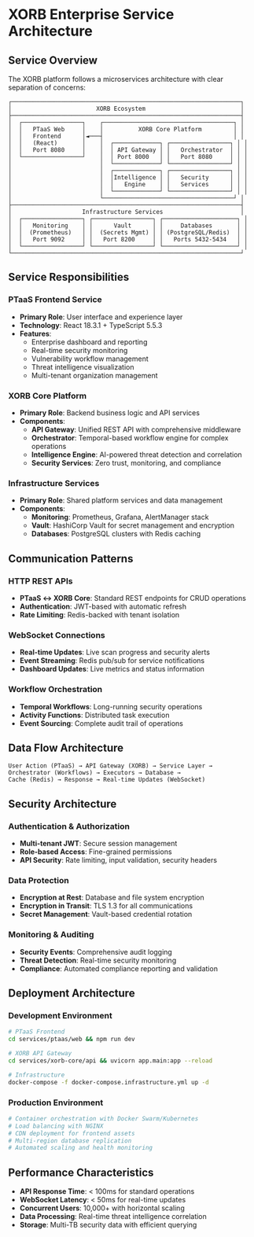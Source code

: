 # XORB Enterprise Service Architecture

## Service Overview

The XORB platform follows a microservices architecture with clear separation of concerns:

```
┌─────────────────────────────────────────────────────────────────┐
│                        XORB Ecosystem                           │
├─────────────────────────────────────────────────────────────────┤
│  ┌─────────────────┐    ┌─────────────────────────────────────┐ │
│  │   PTaaS Web     │    │          XORB Core Platform         │ │
│  │   Frontend      │◄───┤                                     │ │
│  │   (React)       │    │  ┌─────────────┐ ┌─────────────────┐ │ │
│  │   Port 8080     │    │  │ API Gateway │ │   Orchestrator  │ │ │
│  └─────────────────┘    │  │ Port 8000   │ │   Port 8080     │ │ │
│                         │  └─────────────┘ └─────────────────┘ │ │
│                         │  ┌─────────────┐ ┌─────────────────┐ │ │
│                         │  │Intelligence │ │   Security      │ │ │
│                         │  │   Engine    │ │   Services      │ │ │
│                         │  └─────────────┘ └─────────────────┘ │ │
│                         └─────────────────────────────────────┘ │
├─────────────────────────────────────────────────────────────────┤
│                    Infrastructure Services                      │
│  ┌─────────────────┐ ┌─────────────────┐ ┌─────────────────────┐ │
│  │   Monitoring    │ │      Vault      │ │     Databases       │ │
│  │  (Prometheus)   │ │  (Secrets Mgmt) │ │ (PostgreSQL/Redis)  │ │
│  │   Port 9092     │ │   Port 8200     │ │   Ports 5432-5434   │ │
│  └─────────────────┘ └─────────────────┘ └─────────────────────┘ │
└─────────────────────────────────────────────────────────────────┘
```

## Service Responsibilities

### PTaaS Frontend Service
- **Primary Role**: User interface and experience layer
- **Technology**: React 18.3.1 + TypeScript 5.5.3
- **Features**:
  - Enterprise dashboard and reporting
  - Real-time security monitoring
  - Vulnerability workflow management
  - Threat intelligence visualization
  - Multi-tenant organization management

### XORB Core Platform
- **Primary Role**: Backend business logic and API services
- **Components**:
  - **API Gateway**: Unified REST API with comprehensive middleware
  - **Orchestrator**: Temporal-based workflow engine for complex operations
  - **Intelligence Engine**: AI-powered threat detection and correlation
  - **Security Services**: Zero trust, monitoring, and compliance

### Infrastructure Services
- **Primary Role**: Shared platform services and data management
- **Components**:
  - **Monitoring**: Prometheus, Grafana, AlertManager stack
  - **Vault**: HashiCorp Vault for secret management and encryption
  - **Databases**: PostgreSQL clusters with Redis caching

## Communication Patterns

### HTTP REST APIs
- **PTaaS ↔ XORB Core**: Standard REST endpoints for CRUD operations
- **Authentication**: JWT-based with automatic refresh
- **Rate Limiting**: Redis-backed with tenant isolation

### WebSocket Connections
- **Real-time Updates**: Live scan progress and security alerts
- **Event Streaming**: Redis pub/sub for service notifications
- **Dashboard Updates**: Live metrics and status information

### Workflow Orchestration
- **Temporal Workflows**: Long-running security operations
- **Activity Functions**: Distributed task execution
- **Event Sourcing**: Complete audit trail of operations

## Data Flow Architecture

```
User Action (PTaaS) → API Gateway (XORB) → Service Layer →
Orchestrator (Workflows) → Executors → Database →
Cache (Redis) → Response → Real-time Updates (WebSocket)
```

## Security Architecture

### Authentication & Authorization
- **Multi-tenant JWT**: Secure session management
- **Role-based Access**: Fine-grained permissions
- **API Security**: Rate limiting, input validation, security headers

### Data Protection
- **Encryption at Rest**: Database and file system encryption
- **Encryption in Transit**: TLS 1.3 for all communications
- **Secret Management**: Vault-based credential rotation

### Monitoring & Auditing
- **Security Events**: Comprehensive audit logging
- **Threat Detection**: Real-time security monitoring
- **Compliance**: Automated compliance reporting and validation

## Deployment Architecture

### Development Environment
```bash
# PTaaS Frontend
cd services/ptaas/web && npm run dev

# XORB API Gateway
cd services/xorb-core/api && uvicorn app.main:app --reload

# Infrastructure
docker-compose -f docker-compose.infrastructure.yml up -d
```

### Production Environment
```bash
# Container orchestration with Docker Swarm/Kubernetes
# Load balancing with NGINX
# CDN deployment for frontend assets
# Multi-region database replication
# Automated scaling and health monitoring
```

## Performance Characteristics

- **API Response Time**: < 100ms for standard operations
- **WebSocket Latency**: < 50ms for real-time updates
- **Concurrent Users**: 10,000+ with horizontal scaling
- **Data Processing**: Real-time threat intelligence correlation
- **Storage**: Multi-TB security data with efficient querying
